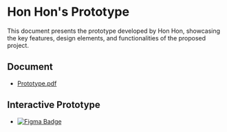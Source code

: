 
# Hon Hon's Prototype
This document presents the prototype developed by Hon Hon, showcasing the key features, design elements, and functionalities of the proposed project.

## Document
* [Prototype.pdf](https://github.com/Lagedane/ReactNativeFinalProject/blob/main/Documents/Phase%202/Prototype.pdf)
## Interactive Prototype
* <a href="https://shorturl.at/1QURp">
    <img src="https://img.shields.io/badge/Figma-F24E1E?style=for-the-badge&logo=figma&logoColor=white" alt="Figma Badge"/>